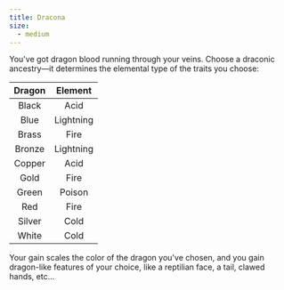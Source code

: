 ```yaml
---
title: Dracona
size:
  - medium
---
```


You've got dragon blood running through your veins. Choose a draconic ancestry—it determines the elemental type of the traits you choose:

| Dragon |  Element  |
| :----: | :-------: |
| Black  |   Acid    |
|  Blue  | Lightning |
| Brass  |   Fire    |
| Bronze | Lightning |
| Copper |   Acid    |
|  Gold  |   Fire    |
| Green  |  Poison   |
|  Red   |   Fire    |
| Silver |   Cold    |
| White  |   Cold    |

Your gain scales the color of the dragon you've chosen, and you gain dragon-like features of your choice, like a reptilian face, a tail, clawed hands, etc…
